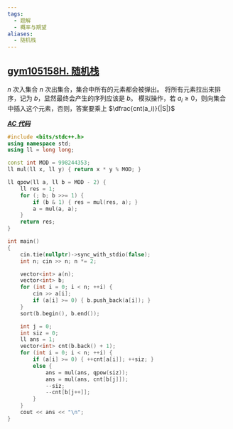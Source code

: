 ```yaml
---
tags:
  - 题解
  - 概率与期望
aliases:
  - 随机栈
---
```

## [gym105158H. 随机栈](https://codeforces.com/gym/105158/problem/H)

$n$ 次入集合 $n$ 次出集合，集合中所有的元素都会被弹出。
将所有元素拉出来排序，记为 $b$，显然最终会产生的序列应该是 $b$。
模拟操作，若 $a_i\ge 0$，则向集合中插入这个元素，否则，答案要乘上 $\dfrac{cnt(a_i)}{|S|}$

[***AC 代码***](https://codeforces.com/gym/105158/submission/328752863)

```cpp
#include <bits/stdc++.h>
using namespace std;
using ll = long long;

const int MOD = 998244353;
ll mul(ll x, ll y) { return x * y % MOD; }

ll qpow(ll a, ll b = MOD - 2) {
    ll res = 1;
    for (; b; b >>= 1) {
        if (b & 1) { res = mul(res, a); }
        a = mul(a, a);
    }
    return res;
}

int main()
{
    cin.tie(nullptr)->sync_with_stdio(false);
    int n; cin >> n; n *= 2;

    vector<int> a(n);
    vector<int> b;
    for (int i = 0; i < n; ++i) {
        cin >> a[i];
        if (a[i] >= 0) { b.push_back(a[i]); }
    }
    sort(b.begin(), b.end());

    int j = 0;
    int siz = 0;
    ll ans = 1;
    vector<int> cnt(b.back() + 1);
    for (int i = 0; i < n; ++i) {
        if (a[i] >= 0) { ++cnt[a[i]]; ++siz; }
        else {
            ans = mul(ans, qpow(siz));
            ans = mul(ans, cnt[b[j]]);
            --siz;
            --cnt[b[j++]];
        }
    }
    cout << ans << "\n";
}
```

